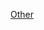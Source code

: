 [Other](https://archive.ics.uci.edu/ml/datasets.php?format=&task=other&att=&area=&numAtt=&numIns=&type=&sort=nameUp&view=table)
